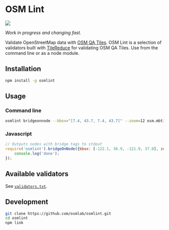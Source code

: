 # OSM Lint

![](https://circleci.com/gh/osmlab/osmlint.png?circle-token=e4229a7582377cb4914b45e6a232441b742eb0ee)

_Work in progress and changing fast._

Validate OpenStreetMap data with [OSM QA Tiles](http://osmlab.github.io/osm-qa-tiles/). OSM Lint is a selection of validators built with [TileReduce](https://github.com/mapbox/tile-reduce) for validating OSM QA Tiles. Use from the command line or as a node module.

## Installation

```sh
npm install -g osmlint
```

## Usage

### Command line

```sh
osmlint bridgeonnode --bbox="[7.4, 43.7, 7.4, 43.7]" --zoom=12 osm.mbtiles
```

### Javascript

```javascript
// Outputs nodes with bridge tags to stdout
require('osmlint').bridgeOnNode({bbox: [-122.1, 36.9, -121.9, 37.0], zoom: 12}, './osm.mbtiles', function() {
    console.log('done');
});
```

## Available validators

See [`validators.txt`](https://github.com/osmlab/osmlint/blob/master/validators.txt).

## Development

```sh
git clone https://github.com/osmlab/osmlint.git
cd osmlint
npm link
```